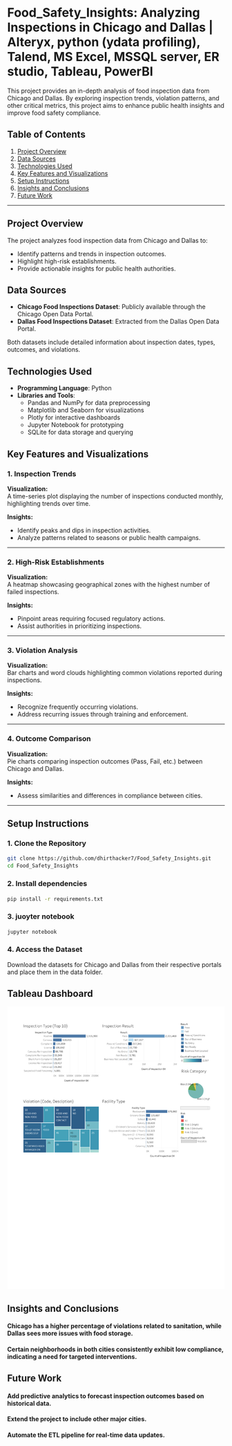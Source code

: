 # Food_Safety_Insights: Analyzing Inspections in Chicago and Dallas | Alteryx, python (ydata profiling), Talend, MS Excel, MSSQL server, ER studio, Tableau, PowerBI

This project provides an in-depth analysis of food inspection data from Chicago and Dallas. By exploring inspection trends, violation patterns, and other critical metrics, this project aims to enhance public health insights and improve food safety compliance.  

## Table of Contents  
1. [Project Overview](#project-overview)  
2. [Data Sources](#data-sources)  
3. [Technologies Used](#technologies-used)  
4. [Key Features and Visualizations](#key-features-and-visualizations)  
5. [Setup Instructions](#setup-instructions)  
6. [Insights and Conclusions](#insights-and-conclusions)  
7. [Future Work](#future-work)  

---

## Project Overview  
The project analyzes food inspection data from Chicago and Dallas to:  
- Identify patterns and trends in inspection outcomes.  
- Highlight high-risk establishments.  
- Provide actionable insights for public health authorities.  

## Data Sources  
- **Chicago Food Inspections Dataset**: Publicly available through the Chicago Open Data Portal.  
- **Dallas Food Inspections Dataset**: Extracted from the Dallas Open Data Portal.  

Both datasets include detailed information about inspection dates, types, outcomes, and violations.  

## Technologies Used  
- **Programming Language**: Python  
- **Libraries and Tools**:  
  - Pandas and NumPy for data preprocessing  
  - Matplotlib and Seaborn for visualizations  
  - Plotly for interactive dashboards  
  - Jupyter Notebook for prototyping  
  - SQLite for data storage and querying  

## Key Features and Visualizations  

### 1. Inspection Trends  
**Visualization:**  
A time-series plot displaying the number of inspections conducted monthly, highlighting trends over time.  

**Insights:**  
- Identify peaks and dips in inspection activities.  
- Analyze patterns related to seasons or public health campaigns.  

---

### 2. High-Risk Establishments  
**Visualization:**  
A heatmap showcasing geographical zones with the highest number of failed inspections.  

**Insights:**  
- Pinpoint areas requiring focused regulatory actions.  
- Assist authorities in prioritizing inspections.  

---

### 3. Violation Analysis  
**Visualization:**  
Bar charts and word clouds highlighting common violations reported during inspections.  

**Insights:**  
- Recognize frequently occurring violations.  
- Address recurring issues through training and enforcement.  

---

### 4. Outcome Comparison  
**Visualization:**  
Pie charts comparing inspection outcomes (Pass, Fail, etc.) between Chicago and Dallas.  

**Insights:**  
- Assess similarities and differences in compliance between cities.  

---

## Setup Instructions  

### 1. Clone the Repository  
```bash  
git clone https://github.com/dhirthacker7/Food_Safety_Insights.git  
cd Food_Safety_Insights
```

### 2. Install dependencies
```bash
pip install -r requirements.txt
```

### 3. juoyter notebook
```bash
jupyter notebook  
```

### 4. Access the Dataset
Download the datasets for Chicago and Dallas from their respective portals and place them in the data folder.

## Tableau Dashboard

![Tableau_dashboard](./Tableau_dashboard.png)


## Insights and Conclusions
#### Chicago has a higher percentage of violations related to sanitation, while Dallas sees more issues with food storage.
#### Certain neighborhoods in both cities consistently exhibit low compliance, indicating a need for targeted interventions.

## Future Work
#### Add predictive analytics to forecast inspection outcomes based on historical data.
#### Extend the project to include other major cities.
#### Automate the ETL pipeline for real-time data updates.
